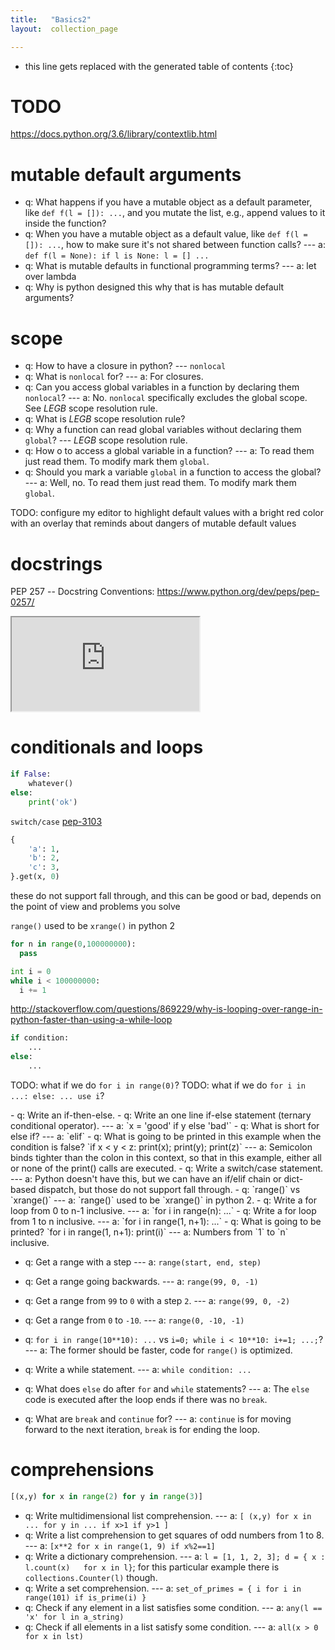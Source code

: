 ```yaml
---
title:   "Basics2"
layout:  collection_page

---
```


* this line gets replaced with the generated table of contents
{:toc}


# TODO

<https://docs.python.org/3.6/library/contextlib.html>


# mutable default arguments
- q: What happens if you have a mutable object as a default parameter, like `def f(l = []): ...`, and you mutate the list, e.g., append values to it inside the function?
- q: When you have a mutable object as a default value, like `def f(l = []): ...`, how to make sure it's not shared between function calls? --- a: `def f(l = None): if l is None: l = [] ...`
- q: What is mutable defaults in functional programming terms? --- a: let over lambda
- q: Why is python designed this why that is has mutable default arguments?

# scope
- q: How to have a closure in python? --- `nonlocal`
- q: What is `nonlocal` for? --- a: For closures.
- q: Can you access global variables in a function by declaring them `nonlocal`? --- a: No. `nonlocal` specifically excludes the global scope. See _LEGB_ scope resolution rule.
- q: What is _LEGB_ scope resolution rule?
- q: Why a function can read global variables without declaring them `global`? --- _LEGB_ scope resolution rule.
- q: How o to access a global variable in a function? --- a: To read them just read them. To modify mark them `global`.
- q: Should you mark a variable `global` in a function to access the global? --- a: Well, no. To read them just read them. To modify mark them `global`.



TODO: configure my editor to highlight default values with a bright red color with an overlay that reminds about dangers of mutable default values

# docstrings

PEP 257 -- Docstring Conventions: <https://www.python.org/dev/peps/pep-0257/>

<iframe class="autoresize" src="http://superlearn.it/ht/asdf2?deckname=python%20--%20docstrings">
    <p>Your browser does not support iframes.</p>
</iframe>




# conditionals and loops

``` python
if False:
    whatever()
else:
    print('ok')
```

`switch/case` [pep-3103](https://www.python.org/dev/peps/pep-3103/)

``` python
{
    'a': 1,
    'b': 2,
    'c': 3,
}.get(x, 0)
```

these do not support fall through, and this can be good or bad, depends on the point of view and problems you solve


`range()` used to be `xrange()` in python 2

``` python
for n in range(0,100000000):
  pass

int i = 0
while i < 100000000:
  i += 1
```

<http://stackoverflow.com/questions/869229/why-is-looping-over-range-in-python-faster-than-using-a-while-loop>

``` Python
if condition:
    ...
else:
    ...
```

TODO: what if we do `for i in range(0)`?
TODO: what if we do `for i in ...: else: ... use i`?


<div class="ryctoic-questions" markdown="1">
- q: Write an if-then-else.
- q: Write an one line if-else statement (ternary conditional operator). --- a: `x = 'good' if y else 'bad'`
- q: What is short for else if? --- a: `elif`
- q: What is going to be printed in this example when the condition is false? `if x < y < z: print(x); print(y); print(z)` --- a: Semicolon binds tighter than the colon in this context, so that in this example, either all or none of the print() calls are executed.
- q: Write a switch/case statement. --- a: Python doesn't have this, but we can have an if/elif chain or dict-based dispatch, but those do not support fall through.
- q: `range()` vs `xrange()` --- a: `range()` used to be `xrange()` in python 2.
- q: Write a for loop from 0 to n-1 inclusive. --- a: `for i in range(n): ...`
- q: Write a for loop from 1 to n inclusive. --- a: `for i in range(1, n+1): ...`
- q: What is going to be printed? `for i in range(1, n+1): print(i)` --- a: Numbers from `1` to `n` inclusive.

- q: Get a range with a step --- a: `range(start, end, step)`

- q: Get a range going backwards. --- a: `range(99, 0, -1)`
- q: Get a range from `99` to `0` with a step `2`. --- a: `range(99, 0, -2)`
- q: Get a range from `0` to `-10`. --- a: `range(0, -10, -1)`
- q: `for i in range(10**10): ...` vs `i=0; while i < 10**10: i+=1; ...;`? --- a: The former should be faster, code for `range()` is optimized.
- q: Write a while statement. --- a: `while condition: ...`
- q: What does `else` do after `for` and `while` statements? --- a: The `else` code is executed after the loop ends if there was no `break`.
- q: What are `break` and `continue` for? --- a: `continue` is for moving forward to the next iteration, `break` is for ending the loop.
</div>


# comprehensions

``` python
[(x,y) for x in range(2) for y in range(3)]
```

- q: Write multidimensional list comprehension. --- a: `[ (x,y) for x in ... for y in ... if x>1 if y>1 ]`
- q: Write a list comprehension to get squares of odd numbers from 1 to 8. --- a: `[x**2 for x in range(1, 9) if x%2==1]`
- q: Write a dictionary comprehension. --- a: `l = [1, 1, 2, 3]; d = { x : l.count(x)   for x in l}`; for this particular example there is `collections.Counter(l)` though.
- q: Write a set comprehension. --- a: `set_of_primes = { i for i in range(101) if is_prime(i) }`
- q: Check if any element in a list satisfies some condition. --- a: `any(l == 'x' for l in a_string)`
- q: Check if all elements in a list satisfy some condition. --- a: `all(x > 0 for x in lst)`





